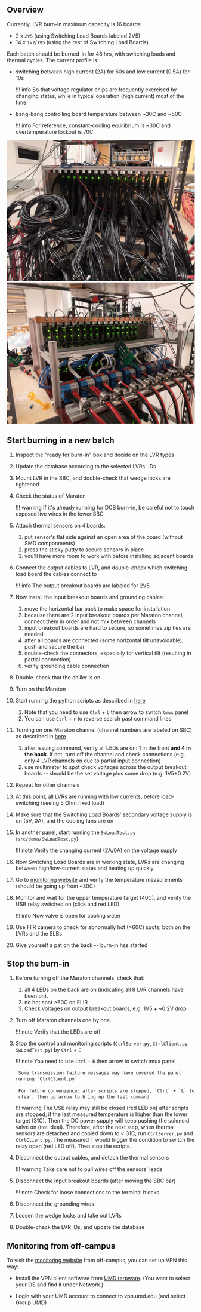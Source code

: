 ## Overview

Currently, LVR burn-in maximum capacity is 16 boards:

- 2 x `2V5` (using Switching Load Boards labeled 2V5)
- 14 x `1V2`/`1V5` (using the rest of Switching Load Boards)

Each batch should be burned-in for 48 hrs, with switching loads and thermal cycles. The current profile is:

- switching between high current (2A) for 60s and low current (0.5A) for 10s
    
    !!! info
        So that voltage regulator chips are frequently exercised by changing
          states, while in typical operation (high current) most of the time

- bang-bang controlling board temperature between ~30C and ~50C

    !!! info
        For reference, constant-cooling equilibrium is ~30C and overtemperature lockout is 70C.

![SBC front view](SBC_front.jpg)
![SBC back view](SBC_back.jpg)


## Start burning in a new batch

1. Inspect the "ready for burn-in" box and decide on the LVR types
2. Update the database according to the selected LVRs' IDs
3. Mount LVR in the SBC, and double-check that wedge locks are tightened
4. Check the status of Maraton 

    !!! warning
        If it's already running for DCB burn-in, be careful not to touch exposed live wires in the lower SBC

5. Attach thermal sensors on 4 boards:
    1. put sensor's flat side against an open area of the board (without SMD componments)
    2. press the sticky putty to secure sensors in place
    3. you'll have more room to work with before installing adjacent boards

6. Connect the output cables to LVR, and double-check which switching load board the cables connect to

    !!! info
        The output breakout boards are labeled for 2V5

7. Now install the input breakout boards and grounding cables:
    1. move the horizontal bar back to make space for installation
    2. because there are 2 input breakout boards per Maraton channel, connect
        them in order and not mix between channels
    3. input breakout boards are hard to secure, so sometimes zip ties are needed
    4. after all boards are connected (some horizontal tilt unavoidable), push and secure the bar
    5. double-check the connectors, especially for vertical tilt (resulting in partial connection)
    6. verify grounding cable connection

8. Double-check that the chiller is on
9. Turn on the Maraton

10. Start running the python scripts as described in [here](../burnin_sw_setup.md#scripts-to-run-on-the-raspberry-pi)
    1. Note that you need to use `Ctrl` + `b` then arrow to switch `tmux` panel
    2. You can use `Ctrl` + `r` to reverse search past command lines

11. Turning on one Maraton channel (channel numbers are labeled on SBC) as described in [here](../burnin_sw_setup.md#controlling-the-psu-maraton-with-curl)
    1. after issuing command, verify all LEDs are on: 1 in the front **and 4 in the back**. If not, turn off the channel and check connections (e.g. only 4 LVR channels on due to partial input connection)
    2. use multimeter to spot check voltages across the output breakout boards -- should be the set voltage plus some drop (e.g. 1V5+0.2V)

12. Repeat for other channels
13. At this point, all LVRs are running with low currents, before load-switching (seeing 5 Ohm fixed load)
14. Make sure that the Switching Load Boards' secondary voltage supply is on
    (5V, 0A), and the cooling fans are on

15. In another panel, start running the `SwLoadTest.py` (`src/demo/SwLoadTest.py`)

    !!! note
        Verify the changing current (2A/0A) on the voltage supply

16. Now Switching Load Boards are in working state, LVRs are changing between
    high/low-current states and heating up quickly
17. Go to [monitoring website](http://129.2.92.92:56789/DVApp) and verify the temperature
    measurements (should be going up from ~30C)

18. Monitor and wait for the upper temperature target (40C), and verify the USB
    relay switched on (click and red LED)

    !!! info
        Now valve is open for cooling water

19. Use FlIR camera to check for abnormally hot (>60C) spots, both on the LVRs and the SLBs
20. Give yourself a pat on the back -- burn-in has started


## Stop the burn-in

1. Before turning off the Maraton channels, check that:
    1. all 4 LEDs on the back are on (indicating all 8 LVR channels have been on).
    2. no hot spot >60C on FLIR
    3. Check voltages on output breakout boards, e.g. 1V5 + ~0.2V drop

2. Turn off Maraton channels one by one.

    !!! note
        Verify that the LEDs are off

3. Stop the control and monitoring scripts (`CtrlServer.py`, `CtrlClient.py`, `SwLoadTest.py`) by `Ctrl` + `C`

    !!! note
        You need to use `Ctrl` + `b` then arrow to switch tmux panel
        
        Some transmission failure messages may have covered the panel running `CtrlClient.py`

        For future convenience: after scripts are stopped, `Ctrl` + `L` to
        clear, then up arrow to bring up the last command
    
    !!! warning
        The USB relay may still be closed (red LED on) after scripts are stopped, if the last measured temperature is higher than the lower target (31C). 
        Then the DC power supply will keep pushing the solenoid valve on (not ideal).
        Therefore, after the next step, when thermal sensors are detached and cooled down to < 31C, run `CtrlServer.py` and `CtrlClient.py`. 
        The measured T would trigger the condition to switch the relay open (red LED off). Then stop the scripts. 

4. Disconnect the output cables, and detach the thermal sensors

    !!! warning
        Take care not to pull wires off the sensors' leads

5. Disconnect the input breakout boards (after moving the SBC bar)

    !!! note
        Check for loose connections to the terminal blocks

6. Disconnect the grounding wires
7. Loosen the wedge locks and take out LVRs
8. Double-check the LVR IDs, and update the database

## Monitoring from off-campus

To visit the [monitoring website](http://129.2.92.92:56789/DVApp) from off-campus, you can set up VPN this way:

- Install the VPN client software from [UMD terpware](https://terpware.umd.edu/Windows/title/1840). (You want to select your OS and find it under Network.) 

- Login with your UMD account to connect to vpn.umd.edu (and select Group UMD)
